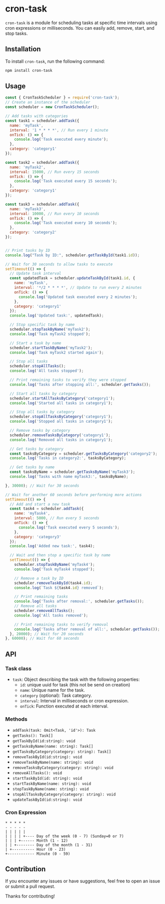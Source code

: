 # cron-task

`cron-task` is a module for scheduling tasks at specific time intervals using cron expressions or milliseconds. You can easily add, remove, start, and stop tasks.

## Installation

To install `cron-task`, run the following command:

```bash
npm install cron-task
```

## Usage

```javascript
const { CronTaskScheduler } = require('cron-task');
// Create an instance of the scheduler
const scheduler = new CronTaskScheduler();

// Add tasks with categories
const task1 = scheduler.addTask({
  name: 'myTask',
  interval: '1 * * * *', // Run every 1 minute
  onTick: () => {
    console.log('Task executed every minute');
  },
  category: 'category1'
});

const task2 = scheduler.addTask({
  name: 'myTask2',
  interval: 15000, // Run every 15 seconds
  onTick: () => {
    console.log('Task executed every 15 seconds');
  },
  category: 'category1'
});

const task3 = scheduler.addTask({
  name: 'myTask3',
  interval: 10000, // Run every 10 seconds
  onTick: () => {
    console.log('Task executed every 10 seconds');
  },
  category: 'category2'
});


// Print tasks by ID
console.log("Task by ID:", scheduler.getTaskById(task1.id));

// Wait for 30 seconds to allow tasks to execute
setTimeout(() => {
  // Update task interval
  const updatedTask = scheduler.updateTaskById(task1.id, {
    name: 'myTask',
    interval: '*/2 * * * *', // Update to run every 2 minutes
    onTick: () => {
      console.log('Updated task executed every 2 minutes');
    },
    category: 'category1'
  });
  console.log('Updated task:', updatedTask);

  // Stop specific task by name
  scheduler.stopTaskByName('myTask2');
  console.log('Task myTask2 stopped');

  // Start a task by name
  scheduler.startTaskByName('myTask2');
  console.log('Task myTask2 started again');

  // Stop all tasks
  scheduler.stopAllTasks();
  console.log('All tasks stopped');

  // Print remaining tasks to verify they were stopped
  console.log('Tasks after stopping all:', scheduler.getTasks());

  // Start all tasks by category
  scheduler.startAllTasksByCategory('category1');
  console.log('Started all tasks in category1');

  // Stop all tasks by category
  scheduler.stopAllTasksByCategory('category1');
  console.log('Stopped all tasks in category1');

  // Remove tasks by category
  scheduler.removeTasksByCategory('category1');
  console.log('Removed all tasks in category1');

  // Get tasks by category
  const tasksByCategory = scheduler.getTasksByCategory('category2');
  console.log('Tasks in category2:', tasksByCategory);

  // Get tasks by name
  const tasksByName = scheduler.getTasksByName('myTask3');
  console.log('Tasks with name myTask3:', tasksByName);

}, 30000); // Wait for 30 seconds

// Wait for another 60 seconds before performing more actions
setTimeout(() => {
  // Add and start a new task
  const task4 = scheduler.addTask({
    name: 'myTask4',
    interval: 5000, // Run every 5 seconds
    onTick: () => {
      console.log('Task executed every 5 seconds');
    },
    category: 'category3'
  });
  console.log('Added new task:', task4);

  // Wait and then stop a specific task by name
  setTimeout(() => {
    scheduler.stopTaskByName('myTask4');
    console.log('Task myTask4 stopped');

    // Remove a task by ID
    scheduler.removeTaskById(task4.id);
    console.log(`Task ${task4.id} removed`);

    // Print remaining tasks
    console.log('Tasks after removal:', scheduler.getTasks());
    // Remove all tasks
    scheduler.removeAllTasks();
    console.log('All tasks removed');

    // Print remaining tasks to verify removal
    console.log('Tasks after removal of all:', scheduler.getTasks());
  }, 20000); // Wait for 20 seconds
}, 60000); // Wait for 60 seconds

```

## API

### Task class

- `task`: Object describing the task with the following properties:
  - `id`: unique uuid for task (this not be send on creation)
  - `name`: Unique name for the task.
  - `category` (optional): Task category.
  - `interval`: Interval in milliseconds or cron expression.
  - `onTick`: Function executed at each interval.

### Methods
- `addTask(task: Omit<Task, 'id'>): Task`
- `getTasks(): Task[]`
- `getTaskById(id:string): void`
- `getTasksByName(name: string): Task[]`
- `getTasksByCategory(category: string): Task[]`
- `removeTaskById(id:string): void`
- `removeTaskByName(name: string): void`
- `removeTasksByCategory(category: string): void`
- `removeAllTasks(): void`
- `startTaskById(id: string): void`
- `startTaskByName(name: string): void`
- `stopTaskByName(name: string): void`
- `stopAllTasksByCategory(category: string): void`
- `updateTaskById(id:string): void`

### Cron Expression

```
* * * * * 
- - - - -
| | | | |
| | | | +---- Day of the week (0 - 7) (Sunday=0 or 7)
| | | +------ Month (1 - 12)
| | +-------- Day of the month (1 - 31)
| +---------- Hour (0 - 23)
+------------ Minute (0 - 59)
```
## Contribution

If you encounter any issues or have suggestions, feel free to open an issue or submit a pull request.

Thanks for contributing!
